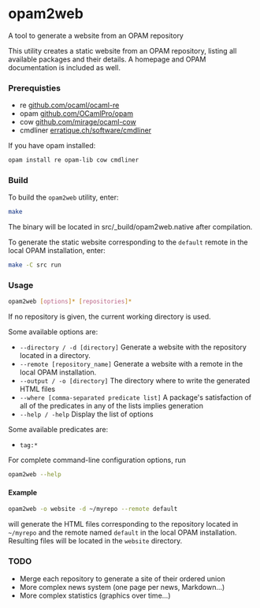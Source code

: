 opam2web
========

A tool to generate a website from an OPAM repository

This utility creates a static website from an OPAM repository, listing all 
available packages and their details. A homepage and OPAM documentation is 
included as well.

### Prerequisties

- re [github.com/ocaml/ocaml-re](https://github.com/ocaml/ocaml-re)
- opam [github.com/OCamlPro/opam](https://github.com/OCamlPro/opam)
- cow [github.com/mirage/ocaml-cow](https://github.com/mirage/ocaml-cow)
- cmdliner [erratique.ch/software/cmdliner](http://erratique.ch/software/cmdliner)

If you have opam installed:
```bash
opam install re opam-lib cow cmdliner
```

### Build

To build the `opam2web` utility, enter:
```bash
make
```
The binary will be located in src/_build/opam2web.native after compilation.

To generate the static website corresponding to the `default` remote in the
local OPAM installation, enter:
```bash
make -C src run
```

### Usage

```bash
opam2web [options]* [repositories]*
```

If no repository is given, the current working directory is used.

Some available options are:
- `--directory / -d [directory]`
    Generate a website with the repository located in a directory.
- `--remote [repository_name]`
    Generate a website with a remote in the local OPAM installation.
- `--output / -o [directory]`
    The directory where to write the generated HTML files
- `--where [comma-separated predicate list]`
    A package's satisfaction of all of the predicates in any of the lists implies generation
- `--help / -help`
    Display the list of options

Some available predicates are:
- `tag:*`

For complete command-line configuration options, run
```bash
opam2web --help
```

#### Example

```bash
opam2web -o website -d ~/myrepo --remote default
```
will generate the HTML files corresponding to the repository located in 
`~/myrepo` and the remote named `default` in the local OPAM installation.
Resulting files will be located in the `website` directory.

### TODO

- Merge each repository to generate a site of their ordered union
- More complex news system (one page per news, Markdown...)
- More complex statistics (graphics over time...)
